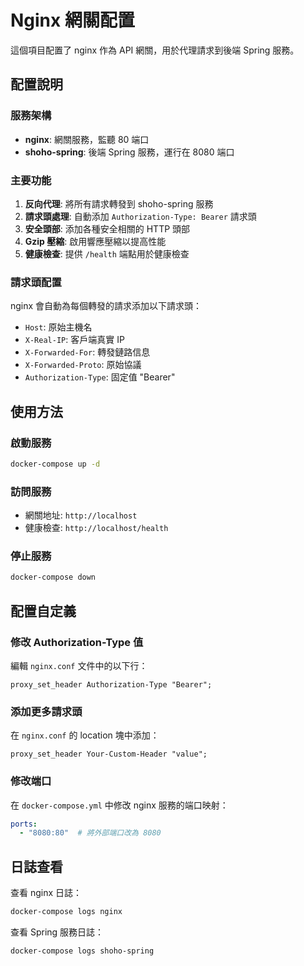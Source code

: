 # Nginx 網關配置

這個項目配置了 nginx 作為 API 網關，用於代理請求到後端 Spring 服務。

## 配置說明

### 服務架構
- **nginx**: 網關服務，監聽 80 端口
- **shoho-spring**: 後端 Spring 服務，運行在 8080 端口

### 主要功能

1. **反向代理**: 將所有請求轉發到 shoho-spring 服務
2. **請求頭處理**: 自動添加 `Authorization-Type: Bearer` 請求頭
3. **安全頭部**: 添加各種安全相關的 HTTP 頭部
4. **Gzip 壓縮**: 啟用響應壓縮以提高性能
5. **健康檢查**: 提供 `/health` 端點用於健康檢查

### 請求頭配置

nginx 會自動為每個轉發的請求添加以下請求頭：

- `Host`: 原始主機名
- `X-Real-IP`: 客戶端真實 IP
- `X-Forwarded-For`: 轉發鏈路信息
- `X-Forwarded-Proto`: 原始協議
- `Authorization-Type`: 固定值 "Bearer"

## 使用方法

### 啟動服務
```bash
docker-compose up -d
```

### 訪問服務
- 網關地址: `http://localhost`
- 健康檢查: `http://localhost/health`

### 停止服務
```bash
docker-compose down
```

## 配置自定義

### 修改 Authorization-Type 值
編輯 `nginx.conf` 文件中的以下行：
```nginx
proxy_set_header Authorization-Type "Bearer";
```

### 添加更多請求頭
在 `nginx.conf` 的 location 塊中添加：
```nginx
proxy_set_header Your-Custom-Header "value";
```

### 修改端口
在 `docker-compose.yml` 中修改 nginx 服務的端口映射：
```yaml
ports:
  - "8080:80"  # 將外部端口改為 8080
```

## 日誌查看

查看 nginx 日誌：
```bash
docker-compose logs nginx
```

查看 Spring 服務日誌：
```bash
docker-compose logs shoho-spring
``` 